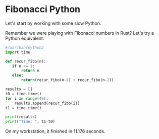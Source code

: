 # Fibonacci Python

Let's start by working with some slow Python.

Remember we were playing with Fibonacci numbers in Rust? Let's try a Python equivalent:

```python
#/usr/bin/python3
import time

def recur_fibo(n):
   if n <= 1:
       return n
   else:
       return(recur_fibo(n-1) + recur_fibo(n-2))

results = []
t0 = time.time()
for i in range(40):
    results.append(recur_fibo(i))
t1 = time.time()

print(results)
print("Time: ", t1-t0)
```

On my workstation, it finished in 11.176 seconds.